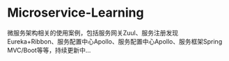 # Microservice-Learning
微服务架构相关的使用案例，包括服务网关Zuul、服务注册发现Eureka+Ribbon、服务配置中心Apollo、服务配置中心Apollo、服务框架Spring MVC/Boot等等，持续更新中...
